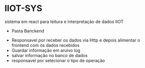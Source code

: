 # IIOT-SYS
sistema em react para leitura e interpretação de dados IIOT
 * Pasta Banckend
  - Responsavel por receber os dados via Http e depois alimentar o frontend com os dados recebidos
  - Guardar informação em aruivo log
  - salvar informação no banco de dados
  - responsavel por selecionar o tipo de operação